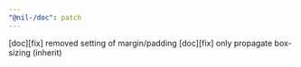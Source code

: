 ```yaml
---
"@nil-/doc": patch
---
```


[doc][fix] removed setting of margin/padding
[doc][fix] only propagate box-sizing (inherit)
